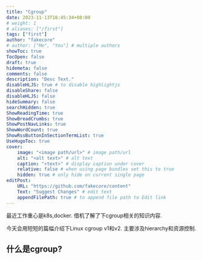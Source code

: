 ```yaml
---
title: "Cgroup"
date: 2023-11-13T16:45:34+08:00
# weight: 1
# aliases: ["/first"]
tags: ["first"]
author: "fakecore"
# author: ["Me", "You"] # multiple authors
showToc: true
TocOpen: false
draft: true
hidemeta: false
comments: false
description: "Desc Text."
disableHLJS: true # to disable highlightjs
disableShare: false
disableHLJS: false
hideSummary: false
searchHidden: true
ShowReadingTime: true
ShowBreadCrumbs: true
ShowPostNavLinks: true
ShowWordCount: true
ShowRssButtonInSectionTermList: true
UseHugoToc: true
cover:
    image: "<image path/url>" # image path/url
    alt: "<alt text>" # alt text
    caption: "<text>" # display caption under cover
    relative: false # when using page bundles set this to true
    hidden: true # only hide on current single page
editPost:
    URL: "https://github.com/fakecore/content"
    Text: "Suggest Changes" # edit text
    appendFilePath: true # to append file path to Edit link
---
```


最近工作重心是k8s,docker. 借机了解了下cgroup相关的知识内容.

今天会用短短的篇幅介绍下Linux cgroup v1和v2. 主要涉及hierarchy和资源控制.

## 什么是cgroup?

